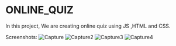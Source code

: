 # ONLINE_QUIZ
In this project, We are creating online quiz using JS ,HTML and CSS.

Screenshots:
![Capture](https://user-images.githubusercontent.com/65757392/109377866-01a6e400-78f4-11eb-80c8-cad3b1bfc4f1.PNG)
![Capture2](https://user-images.githubusercontent.com/65757392/109377867-0370a780-78f4-11eb-95a8-b5b30069cd52.PNG)
![Capture3](https://user-images.githubusercontent.com/65757392/109377868-0370a780-78f4-11eb-9c22-406b02d793e8.PNG)
![Capture4](https://user-images.githubusercontent.com/65757392/109377870-04093e00-78f4-11eb-8f2f-642eb9c287d2.PNG)
